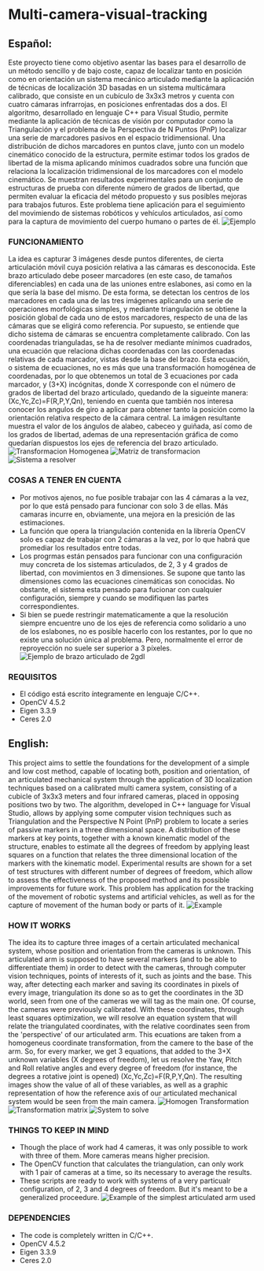 # Multi-camera-visual-tracking
## Español:
Este proyecto tiene como objetivo asentar las bases para el desarrollo de un método sencillo y de bajo coste, capaz de localizar tanto en posición como en orientación un sistema mecánico articulado mediante la aplicación de técnicas de localización 3D basadas en un sistema multicámara calibrado, que consiste en un cubículo de 3x3x3 metros y cuenta con cuatro cámaras infrarrojas, en posiciones enfrentadas dos a dos.
El algoritmo, desarrollado en lenguaje C++ para Visual Studio, permite mediante la aplicación de técnicas de visión por computador como la Triangulación y el problema de la Perspectiva de N Puntos (PnP) localizar una serie de marcadores pasivos en el espacio tridimensional. Una distribución de dichos marcadores en puntos clave, junto con un modelo cinemático conocido de la estructura, permite estimar todos los grados de libertad de la misma aplicando mínimos cuadrados sobre una función que relaciona la localización tridimensional de los marcadores con el modelo cinemático. Se muestran resultados experimentales para un conjunto de estructuras de prueba con diferente número de grados de libertad, que permiten evaluar la eficacia del método propuesto y sus posibles mejoras para trabajos futuros.
Este problema tiene aplicación para el seguimiento del movimiendo de sistemas robóticos y vehículos articulados, así como para la captura de movimiento del cuerpo humano o partes de él.
![](https://github.com/Josgonmar/Multi-camera-visual-tracking/blob/main/Readme_files/2gdl-7.bmp?raw=true "Ejemplo")
### FUNCIONAMIENTO
La idea es capturar 3 imágenes desde puntos diferentes, de cierta articulación móvil cuya posición relativa a las cámaras es desconocida.
Este brazo articulado debe poseer marcadores (en este caso, de tamaños diferenciables) en cada una de las uniones entre eslabones, asi como en la que sería la base del mismo.
De esta forma, se detectan los centros de los marcadores en cada una de las tres imágenes aplicando una serie de operaciones morfológicas simples, y mediante triangulación se obtiene la posición global de cada uno de estos marcadores, respecto de una de las cámaras que se eligirá como referencia. Por supuesto, se entiende que dicho sistema de cámaras se encuentra completamente calibrado. Con las coordenadas trianguladas, se ha de resolver mediante mínimos cuadrados, una ecuación que relaciona dichas coordenadas con las coordenadas relativas de cada marcador, vistas desde la base del brazo. Esta ecuación, o sistema de ecuaciones, no es más que una transformación homogénea de coordenadas, por lo que obtenemos un total de 3 ecuaciones por cada marcador, y (3+X) incógnitas, donde X corresponde con el número de grados de libertad del brazo articulado, quedando de la sigueinte manera: (Xc,Yc,Zc)=F(R,P,Y,Qn), teniendo en cuenta que también nos interesa conocer los angulos de giro a aplicar para obtener tanto la posición como la orientación relativa respecto de la cámara central.
La imágen resultante muestra el valor de los ángulos de alabeo, cabeceo y guiñada, así como de los grados de libertad, ademas de una representación gráfica de como quedarían dispuestos los ejes de referencia del brazo articulado.
![](https://github.com/Josgonmar/Multi-camera-visual-tracking/blob/main/Readme_files/Matrix_trans.png?raw=true "Transformacion Homogenea")
![](https://github.com/Josgonmar/Multi-camera-visual-tracking/blob/main/Readme_files/Trans_matrix.png?raw=true "Matriz de transformacion")
![](https://github.com/Josgonmar/Multi-camera-visual-tracking/blob/main/Readme_files/Function.png?raw=true "Sistema a resolver")
### COSAS A TENER EN CUENTA
- Por motivos ajenos, no fue posible trabajar con las 4 cámaras a la vez, por lo que está pensado para funcionar con solo 3 de ellas. Más camaras incurre en, obviamente, una mejora en la presición de las estimaciones.
- La función que opera la triangulación contenida en la librería OpenCV solo es capaz de trabajar con 2 cámaras a la vez, por lo que habrá que promediar los resultados entre todas.
- Los progrmas están pensados para funcionar con una configuración muy concreta de los sistemas articulados, de 2, 3 y 4 grados de libertad, con movimientos en 3 dimensiones. Se supone que tanto las dimensiones como las ecuaciones cinemáticas son conocidas. No obstante, el sistema esta pensado para fucionar con cualquier configuración, siempre y cuando se modifiquen las partes correspondientes.
- Si bien se puede restringir matematicamente a que la resolución siempre encuentre uno de los ejes de referencia como solidario a uno de los eslabones, no es posible hacerlo con los restantes, por lo que no existe una solución única al problema. Pero, normalmente el error de reproyección no suele ser superior a 3 píxeles.
![](https://github.com/Josgonmar/Multi-camera-visual-tracking/blob/main/Readme_files/2gdlDH.png?raw=true "Ejemplo de brazo articulado de 2gdl")
### REQUISITOS
- El código está escrito íntegramente en lenguaje C/C++.
- OpenCV 4.5.2
- Eigen 3.3.9
- Ceres 2.0
## English:
This project aims to settle the foundations for the development of a simple and low cost method, capable of locating both, position and orientation, of an articulated mechanical system through the application of 3D localization techniques based on a calibrated multi camera system, consisting of a cubicle of 3x3x3 meters and four infrared cameras, placed in opposing positions two by two.
The algorithm, developed in C++ language for Visual Studio, allows by applying some computer vision techniques such as Triangulation and the Perspective N Point (PnP) problem to locate a series of passive markers in a three dimensional space. A distribution of these markers at key points, together with a known kinematic model of the structure, enables to estimate all the degrees of freedom by applying least squares on a function that relates the three dimensional location of the markers with the kinematic model. Experimental results are shown for a set of test structures with different number of degrees of freedom, which allow to assess the effectiveness of the proposed method and its possible improvements for future work.
This problem has application for the tracking of the movement of robotic systems and artificial vehicles, as well as for the capture of movement of the human body or parts of it.
![](https://github.com/Josgonmar/Multi-camera-visual-tracking/blob/main/Readme_files/3gdl-7.bmp?raw=true "Example")
### HOW IT WORKS
The idea its to capture three images of a certain articulated mechanical system, whose position and orientation from the cameras is unknown.
This articulated arm is supposed to have several markers (and to be able to differentiate them) in order to detect with the cameras, through computer vision techniques, points of interests of it, such as joints and the base. This way, after detecting each marker and saving its coordinates in pixels of every image, triangulation its done so as to get the coordinates in the 3D world, seen from one of the cameras we will tag as the main one. Of course, the cameras were previously calibrated.
With these coordinates, through least squares optimization, we will resolve an equation system that will relate the triangulated coordinates, with the relative coordinates seen from the 'perspective' of our articulated arm. This ecuations are taken from a homogeneus coordinate transformation, from the camere to the base of the arm. So, for every marker, we get 3 equations, that added to the 3+X unknown variables (X degrees of freedom), let us resolve the Yaw, Pitch and Roll relative angles and every degree of freedom (for instance, the degrees a rotative joint is opened) (Xc,Yc,Zc)=F(R,P,Y,Qn).
The resulting images show the value of all of these variables, as well as a graphic representation of how the reference axis of our articulated mechanical system would be seen from the main camera.
![](https://github.com/Josgonmar/Multi-camera-visual-tracking/blob/main/Readme_files/Matrix_trans.png?raw=true "Homogen Transformation")
![](https://github.com/Josgonmar/Multi-camera-visual-tracking/blob/main/Readme_files/Trans_matrix.png?raw=true "Transformation matrix")
![](https://github.com/Josgonmar/Multi-camera-visual-tracking/blob/main/Readme_files/Function.png?raw=true "System to solve")
### THINGS TO KEEP IN MIND
- Though the place of work had 4 cameras, it was only possible to work with three of them. More cameras means higher precision.
- The OpenCV function that calculates the triangulation, can only work with 1 pair of cameras at a time, so its necessary to average the results.
- These scripts are ready to work with systems of a very particualr configuration, of 2, 3 and 4 degrees of freedom. But it's meant to be a generalized proceedure.
![](https://github.com/Josgonmar/Multi-camera-visual-tracking/blob/main/Readme_files/2gdlDH.png?raw=true "Example of the simplest articulated arm used")
### DEPENDENCIES
- The code is completely written in C/C++.
- OpenCV 4.5.2
- Eigen 3.3.9
- Ceres 2.0
